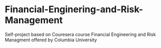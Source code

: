 # Financial-Enginering-and-Risk-Management
Self-project based on Couresera course Financial Engineering and Risk Managment offered by Columbia University
